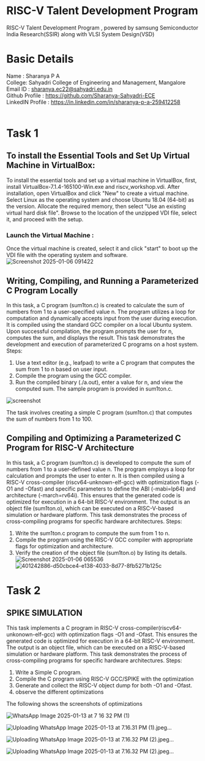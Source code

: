 # RISC-V Talent Development Program
RISC-V Talent Development Program , powered by samsung Semiconductor India Research(SSIR) along with VLSI System Design(VSD)
# Basic Details 
Name : Sharanya P A <br />
College: Sahyadri College of Engineering and Management, Mangalore <br />
Email ID : sharanya.ec22@sahyadri.edu.in <br />
Github Profile : https://github.com/Sharanya-Sahyadri-ECE <br />
LinkedIN Profile : https://in.linkedin.com/in/sharanya-p-a-259412258  
<br />
# Task 1
## To install the Essential Tools and Set Up Virtual Machine in VirtualBox:
To install the essential tools and set up a virtual machine in VirtualBox, first, install VirtualBox-7.1.4-165100-Win.exe and riscv_workshop.vdi. After installation, open VirtualBox and click "New" to create a virtual machine. Select Linux as the operating system and choose Ubuntu 18.04 (64-bit) as the version. Allocate the required memory, then select "Use an existing virtual hard disk file". Browse to the location of the unzipped VDI file, select it, and proceed with the setup.
### Launch the Virtual Machine :
Once the virtual machine is created, select it and click "start" to boot up the VDI file with the operating system and software.
![Screenshot 2025-01-06 091422](https://github.com/user-attachments/assets/8ce5fabf-94dc-4526-afa5-b25b9b9bec0f)
## Writing, Compiling, and Running a Parameterized C Program Locally
In this task, a C program (sum1ton.c) is created to calculate the sum of numbers from 1 to a user-specified value n. The program utilizes a loop for computation and dynamically accepts input from the user during execution. It is compiled using the standard GCC compiler on a local Ubuntu system. Upon successful compilation, the program prompts the user for n, computes the sum, and displays the result. This task demonstrates the development and execution of parameterized C programs on a host system.
Steps:
1. Use a text editor (e.g., leafpad) to write a C program that computes the sum from 1 to n based on user input.
2. Compile the program using the GCC compiler.
3. Run the compiled binary (./a.out), enter a value for n, and view the computed sum.
The sample program is provided in sum1ton.c.

![screenshot](https://github.com/user-attachments/assets/0228d67e-0d82-4530-8159-c5cb614cf1a7)

The task involves creating a simple C program (sum1ton.c) that computes the sum of numbers from 1 to 100.

## Compiling and Optimizing a Parameterized C Program for RISC-V Architecture
In this task, a C program (sum1ton.c) is developed to compute the sum of numbers from 1 to a user-defined value n. The program employs a loop for calculation and prompts the user to enter n. It is then compiled using a RISC-V cross-compiler (riscv64-unknown-elf-gcc) with optimization flags (-O1 and -Ofast) and specific parameters to define the ABI (-mabi=lp64) and architecture (-march=rv64i). This ensures that the generated code is optimized for execution in a 64-bit RISC-V environment. The output is an object file (sum1ton.o), which can be executed on a RISC-V-based simulation or hardware platform. This task demonstrates the process of cross-compiling programs for specific hardware architectures.
Steps:
1. Write the sum1ton.c program to compute the sum from 1 to n.
2. Compile the program using the RISC-V GCC compiler with appropriate flags for optimization and architecture.
3. Verify the creation of the object file (sum1ton.o) by listing its details.
![Screenshot 2025-01-06 065536](https://github.com/user-attachments/assets/e55d037d-c56d-4757-898d-f03057440132)
![401242886-d50cbce4-e138-4033-8d77-8fb5271b125c](https://github.com/user-attachments/assets/f994fca2-f760-4eae-a46b-b09de0c67caf)



# Task 2

## SPIKE SIMULATION 
This task implements a C program in RISC-V cross-compiler(riscv64-unkonown-elf-gcc) with optimization flags -O1 and -Ofast. This ensures the generated code is optimized for execution in a 64-bit RISC-V environment. The output is an object file, which can be executed on a RISC-V-based simulation or hardware platform. This task demonstrates the process of cross-compiling programs for specific hardware architectures.
Steps:
1. Write a Simple C program.
2. Compile the C program using RISC-V GCC/SPIKE with the optimization
3. Generate and collect the RISC-V object dump for both -O1 and -Ofast.
4. observe the different optimizations

The following shows the screenshots of optimizations

![WhatsApp Image 2025-01-13 at 7 16 32 PM (1)](https://github.com/user-attachments/assets/93fa69f3-2350-4b97-9eef-06af1ed4b0bf)

![Uploading WhatsApp Image 2025-01-13 at 7.16.31 PM (1).jpeg…]()

![Uploading WhatsApp Image 2025-01-13 at 7.16.32 PM (2).jpeg…]()

![Uploading WhatsApp Image 2025-01-13 at 7.16.32 PM (2).jpeg…]()




